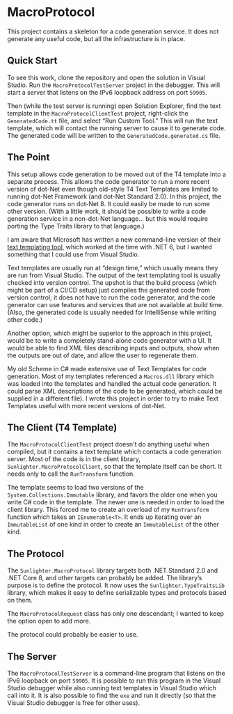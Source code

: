 ﻿<!-- -*- coding: utf-8; fill-column: 118 -*- -->

# MacroProtocol

This project contains a skeleton for a code generation service. It does not generate any useful code, but all the
infrastructure is in place.

## Quick Start

To see this work, clone the repository and open the solution in Visual Studio. Run the `MacroProtocolTestServer`
project in the debugger. This will start a server that listens on the IPv6 loopback address on port `59905`.

Then (while the test server is running) open Solution Explorer, find the text template in the
`MacroProtocolClientTest` project, right-click the `GeneratedCode.tt` file, and select &ldquo;Run Custom Tool.&rdquo;
This will run the text template, which will contact the running server to cause it to generate code. The generated
code will be written to the `GeneratedCode.generated.cs` file.

## The Point

This setup allows code generation to be moved out of the T4 template into a separate process. This allows the code
generator to run a more recent version of dot-Net even though old-style T4 Text Templates are limited to running
dot-Net Framework (and dot-Net Standard 2.0). In this project, the code generator runs on dot-Net 8. It could easily
be made to run some other version. (With a little work, it should be possible to write a code generation service in a
non-dot-Net language... but this would require porting the Type Traits library to that language.)

I am aware that Microsoft has written a new command-line version of their [text templating
tool](https://devblogs.microsoft.com/dotnet/t4-command-line-tool-for-dotnet/), which worked at the time with .NET 6,
but I wanted something that I could use from Visual Studio.

Text templates are usually run at &ldquo;design time,&rdquo; which usually means they are run from Visual Studio. The
output of the text templating tool is usually checked into version control. The upshot is that the build process
(which might be part of a CI/CD setup) just compiles the generated code from version control; it does not have to run
the code generator, and the code generator can use features and services that are not available at build time. (Also,
the generated code is usually needed for IntelliSense while writing other code.)

Another option, which might be superior to the approach in this project, would be to write a completely stand-alone
code generator with a UI. It would be able to find XML files describing inputs and outputs, show when the outputs are
out of date, and allow the user to regenerate them.

My old Scheme in C# made extensive use of Text Templates for code generation. Most of my templates referenced a
`Macros.dll` library which was loaded into the templates and handled the actual code generation. It could parse XML
descriptions of the code to be generated, which could be supplied in a different file). I wrote this project in order
to try to make Text Templates useful with more recent versions of dot-Net.

## The Client (T4 Template)

The `MacroProtocolClientTest` project doesn't do anything useful when compiled, but it contains a text template which
contacts a code generation server. Most of the code is in the client library, `Sunlighter.MacroProtocolClient`, so
that the template itself can be short. It needs only to call the `RunTransform` function.

The template seems to load two versions of the `System.Collections.Immutable` library, and favors the older one when
you write C# code in the template. The newer one is needed in order to load the client library. This forced me to
create an overload of my `RunTransform` function which takes an `IEnumerable<T>`. It ends up iterating over an
`ImmutableList` of one kind in order to create an `ImmutableList` of the other kind.

## The Protocol

The `Sunlighter.MacroProtocol` library targets both .NET Standard 2.0 and .NET Core 8, and other targets can probably
be added. The library&rsquo;s purpose is to define the protocol. It now uses the `Sunlighter.TypeTraitsLib` library,
which makes it easy to define serializable types and protocols based on them.

The `MacroProtocolRequest` class has only one descendant; I wanted to keep the option open to add more.

The protocol could probably be easier to use.

## The Server

The `MacroProtocolTestServer` is a command-line program that listens on the IPv6 loopback on port `59905`. It is
possible to run this program in the Visual Studio debugger while also running text templates in Visual Studio which
call into it. It is also possible to find the `exe` and run it directly (so that the Visual Studio debugger is free
for other uses).
